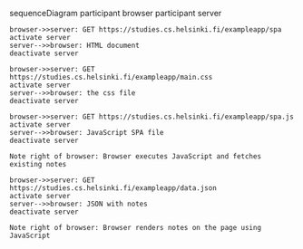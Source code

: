 sequenceDiagram
    participant browser
    participant server

    browser->>server: GET https://studies.cs.helsinki.fi/exampleapp/spa
    activate server
    server-->>browser: HTML document
    deactivate server

    browser->>server: GET https://studies.cs.helsinki.fi/exampleapp/main.css
    activate server
    server-->>browser: the css file
    deactivate server

    browser->>server: GET https://studies.cs.helsinki.fi/exampleapp/spa.js
    activate server
    server-->>browser: JavaScript SPA file
    deactivate server

    Note right of browser: Browser executes JavaScript and fetches existing notes

    browser->>server: GET https://studies.cs.helsinki.fi/exampleapp/data.json
    activate server
    server-->>browser: JSON with notes
    deactivate server

    Note right of browser: Browser renders notes on the page using JavaScript
